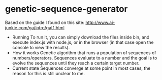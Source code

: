 # genetic-sequence-generator

Based on the guide I found on this site: http://www.ai-junkie.com/ga/intro/gat1.html
- Running
To run it, you can simply download the files inside bin, and execute index.js with node.js, or in the browser (in that case open the console to view the results). 
- How it works
Genetic algorithm that runs a population of sequences of numbers/operators. Sequences evaluate to a number and the goal is to evolve the sequences until they reach a certain target number. 
- Current state
Sequences converge at some point in most cases, the reason for this is still unclear to me.
